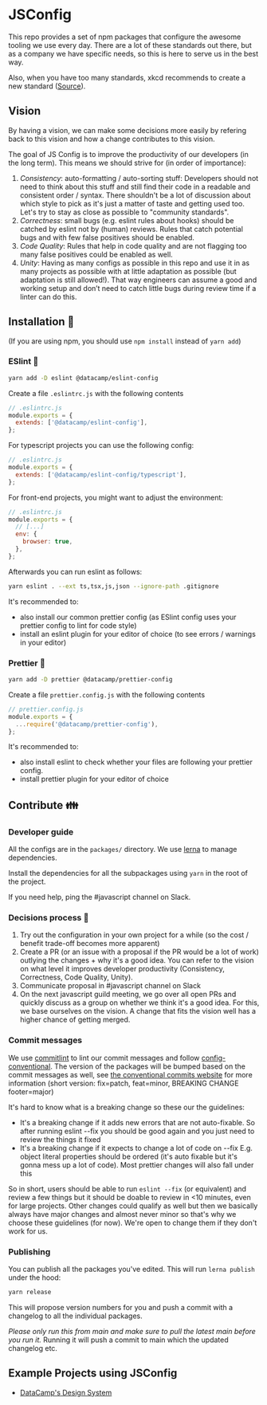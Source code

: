 # JSConfig

This repo provides a set of npm packages that configure the awesome tooling we use every day. There are a lot of these standards out there, but as a company we have specific needs, so this is here to serve us in the best way.

Also, when you have too many standards, xkcd recommends to create a new standard ([Source](https://xkcd.com/927/)).

## Vision

By having a vision, we can make some decisions more easily by refering back to this vision and how a change contributes to this vision.

The goal of JS Config is to improve the productivity of our developers (in the long term). This means we should strive for (in order of importance):

1. _Consistency_: auto-formatting / auto-sorting stuff: Developers should not need to think about this stuff and still find their code in a readable and consistent order / syntax. There shouldn't be a lot of discussion about which style to pick as it's just a matter of taste and getting used too. Let's try to stay as close as possible to "community standards".
1. _Correctness_: small bugs (e.g. eslint rules about hooks) should be catched by eslint not by (human) reviews. Rules that catch potential bugs and with few false positives should be enabled.
1. _Code Quality_: Rules that help in code quality and are not flagging too many false positives could be enabled as well.
1. _Unity_: Having as many configs as possible in this repo and use it in as many projects as possible with at little adaptation as possible (but adaptation is still allowed!). That way engineers can assume a good and working setup and don’t need to catch little bugs during review time if a linter can do this.

## Installation :floppy_disk:

(If you are using npm, you should use `npm install` instead of `yarn add`)

### ESlint :wrench:

```bash
yarn add -D eslint @datacamp/eslint-config
```

Create a file `.eslintrc.js` with the following contents

```js
// .eslintrc.js
module.exports = {
  extends: ['@datacamp/eslint-config'],
};
```

For typescript projects you can use the following config:

```js
// .eslintrc.js
module.exports = {
  extends: ['@datacamp/eslint-config/typescript'],
};
```

For front-end projects, you might want to adjust the environment:

```js
// .eslintrc.js
module.exports = {
  // [...]
  env: {
    browser: true,
  },
};
```

Afterwards you can run eslint as follows:

```bash
yarn eslint . --ext ts,tsx,js,json --ignore-path .gitignore
```

It's recommended to:

- also install our common prettier config (as ESlint config uses your prettier config to lint for code style)
- install an eslint plugin for your editor of choice (to see errors / warnings in your editor)

### Prettier :nail_care:

```bash
yarn add -D prettier @datacamp/prettier-config
```

Create a file `prettier.config.js` with the following contents

```js
// prettier.config.js
module.exports = {
  ...require('@datacamp/prettier-config'),
};
```

It's recommended to:

- also install eslint to check whether your files are following your prettier config.
- install prettier plugin for your editor of choice

## Contribute :family:

### Developer guide

All the configs are in the `packages/` directory. We use [lerna](https://github.com/lerna/lerna) to manage dependencies.

Install the dependencies for all the subpackages using `yarn` in the root of the project.

If you need help, ping the #javascript channel on Slack.

### Decisions process :hocho:

1. Try out the configuration in your own project for a while (so the cost / benefit trade-off becomes more apparent)
1. Create a PR (or an issue with a proposal if the PR would be a lot of work) outlying the changes + why it's a good idea. You can refer to the vision on what level it improves developer productivity (Consistency, Correctness, Code Quality, Unity).
1. Communicate proposal in #javascript channel on Slack
1. On the next javascript guild meeting, we go over all open PRs and quickly discuss as a group on whether we think it's a good idea. For this, we base ourselves on the vision. A change that fits the vision well has a higher chance of getting merged.

### Commit messages
We use [commitlint]() to lint our commit messages and follow [config-conventional](https://github.com/conventional-changelog/commitlint/tree/master/%40commitlint/config-conventional#type-enum). The version of the packages will be bumped based on the commit messages as well, see [the conventional commits website](https://www.conventionalcommits.org/en/v1.0.0/) for more information (short version: fix=patch, feat=minor, BREAKING CHANGE footer=major)

It's hard to know what is a breaking change so these our the guidelines:
* It's a breaking change if it adds new errors that are not auto-fixable. So after running eslint --fix you should be good again and you just need to review the things it fixed
* It's a breaking change if it expects to change a lot of code on --fix E.g. object literal properties should be ordered (it's auto fixable but it's gonna mess up a lot of code). Most prettier changes will also fall under this

So in short, users should be able to run `eslint --fix` (or equivalent) and review a few things but it should be doable to review in <10 minutes, even for large projects.
Other changes could qualify as well but then we basically always have major changes and almost never minor so that's why we choose these guidelines (for now). We're open to change them if they don't work for us.

### Publishing

You can publish all the packages you've edited. This will run `lerna publish` under the hood:

```bash
yarn release
```

This will propose version numbers for you and push a commit with a changelog to all the individual packages.

_Please only run this from main and make sure to pull the latest main before you run it._ Running it will push a commit to main which the updated changelog etc.

## Example Projects using JSConfig

- [DataCamp's Design System](https://github.com/datacamp/design-system)

